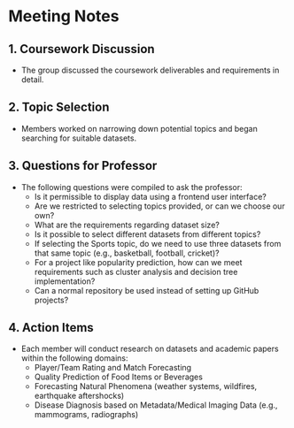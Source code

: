 # Meeting Notes

## 1. Coursework Discussion
- The group discussed the coursework deliverables and requirements in detail.

## 2. Topic Selection
- Members worked on narrowing down potential topics and began searching for suitable datasets.

## 3. Questions for Professor
- The following questions were compiled to ask the professor:
    - Is it permissible to display data using a frontend user interface?
    - Are we restricted to selecting topics provided, or can we choose our own?
    - What are the requirements regarding dataset size?
    - Is it possible to select different datasets from different topics?
    - If selecting the Sports topic, do we need to use three datasets from that same topic (e.g., basketball, football, cricket)?
    - For a project like popularity prediction, how can we meet requirements such as cluster analysis and decision tree implementation?
    - Can a normal repository be used instead of setting up GitHub projects?

## 4. Action Items
- Each member will conduct research on datasets and academic papers within the following domains:
    - Player/Team Rating and Match Forecasting
    - Quality Prediction of Food Items or Beverages
    - Forecasting Natural Phenomena (weather systems, wildfires, earthquake aftershocks)
    - Disease Diagnosis based on Metadata/Medical Imaging Data (e.g., mammograms, radiographs)
